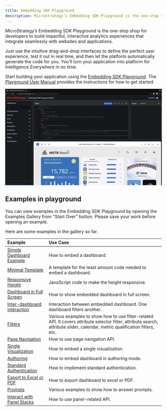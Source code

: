 ```yaml
---
title: Embedding SDK Playground
description: MicroStrategy’s Embedding SDK Playground is the one-stop shop for developers to build impactful, interactive analytics experiences that integrate seamlessly with websites and applications.
---
```


MicroStrategy’s Embedding SDK Playground is the one-stop shop for developers to build impactful, interactive analytics experiences that integrate seamlessly with websites and applications.

Just use the intuitive drag-and-drop interfaces to define the perfect user experience, test it out in real time, and then let the platform automatically generate the code for you. You’ll turn your application into platform for Intelligence Everywhere in no time.

Start building your application using the [Embedding SDK Playground](https://microstrategy.github.io/playground/). The [Playground User Manual](https://github.com/MicroStrategy/playground) provides the instructions for how to get started.

![Embedding SDK Playground](./images/embedded-analytics-sandbox.jpeg)

## Examples in playground

You can view examples in the Embedding SDK Playground by opening the Examples Gallery from "Start Over" button. Please save your work before opening an example.

Here are some examples in the gallery so far.

| Example                                                                               | Use Case                                                                                                                                                                      |
| :------------------------------------------------------------------------------------ | :---------------------------------------------------------------------------------------------------------------------------------------------------------------------------- |
| [Simple Dashboard Example](https://microstrategy.github.io/playground/?example=g1)    | How to embed a dashboard.                                                                                                                                                     |
| [Minimal Template](https://microstrategy.github.io/playground/?example=g2)            | A template for the least amount code needed to embed a dashboard.                                                                                                             |
| [Responsive Height](https://microstrategy.github.io/playground/?example=g3)           | JavaScript code to make the height responsive.                                                                                                                                |
| [Dashboard in Full Screen](https://microstrategy.github.io/playground/?example=g4)    | How to show embedded dashboard in full screen.                                                                                                                                |
| [Inter-dashboard interaction](https://microstrategy.github.io/playground/?example=g5) | Interaction between embedded dashboard. One dashboard filters another.                                                                                                        |
| [Filters](https://microstrategy.github.io/playground/?example=g6)                     | Various examples to show how to use filter-related API. It covers attribute selector filter, attribute search, attribute slider, calendar, metric qualification filters, etc. |
| [Page Navigation](https://microstrategy.github.io/playground/?example=g14)            | How to use page navigation API.                                                                                                                                               |
| [Single Visualization](https://microstrategy.github.io/playground/?example=g15)       | How to embed a single visualization.                                                                                                                                          |
| [Authoring](https://microstrategy.github.io/playground/?example=g16)                  | How to embed dashboard in authoring mode.                                                                                                                                     |
| [Standard Authentication](https://microstrategy.github.io/playground/?example=g17)    | How to implement standard authentication.                                                                                                                                     |
| [Export to Excel or PDF](https://microstrategy.github.io/playground/?example=g18)     | How to export dashboard to excel or PDF.                                                                                                                                      |
| [Prompts](https://microstrategy.github.io/playground/?example=g20)                    | Various examples to show how to answer prompts.                                                                                                                               |
| [Interact with Panel Stacks](https://microstrategy.github.io/playground/?example=g23) | How to use panel-related API.                                                                                                                                                 |
